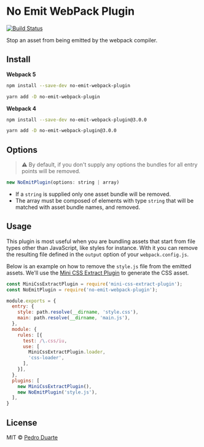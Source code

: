 # No Emit WebPack Plugin

[![Build Status](https://travis-ci.org/xipasduarte/no-emit-webpack-plugin.svg?branch=master)](https://travis-ci.org/xipasduarte/no-emit-webpack-plugin)

Stop an asset from being emitted by the webpack compiler.

## Install

**Webpack 5**

```bash
npm install --save-dev no-emit-webpack-plugin
```

```bash
yarn add -D no-emit-webpack-plugin
```

**Webpack 4**

```bash
npm install --save-dev no-emit-webpack-plugin@3.0.0
```

```bash
yarn add -D no-emit-webpack-plugin@3.0.0
```

## Options

> :warning: By default, if you don't supply any options the bundles for all entry points will be removed.

```js
new NoEmitPlugin(options: string | array)
```

* If a `string` is supplied only one asset bundle will be removed.
* The array must be composed of elements with type `string` that will be matched with asset bundle names, and removed.

## Usage

This plugin is most useful when you are bundling assets that start from file types other than JavaScript, like styles for instance. With it you can remove the resulting file defined in the `output` option of your `webpack.config.js`.

Below is an example on how to remove the `style.js` file from the emitted assets. We'll use the [Mini CSS Extract Plugin](https://github.com/webpack-contrib/mini-css-extract-plugin) to generate the CSS asset.

```js
const MiniCssExtractPlugin = require('mini-css-extract-plugin');
const NoEmitPlugin = require('no-emit-webpack-plugin');

module.exports = {
  entry: {
    style: path.resolve(__dirname, 'style.css'),
    main: path.resolve(__dirname, 'main.js'),
  },
  module: {
    rules: [{
      test: /\.css/iu,
      use: [
        MiniCssExtractPlugin.loader,
        'css-loader',
      ],
    }],
  },
  plugins: [
    new MiniCssExtractPlugin(),
    new NoEmitPlugin('style.js'),
  ],
}
```

## License

MIT © [Pedro Duarte](https://github.com/xipasduarte)
